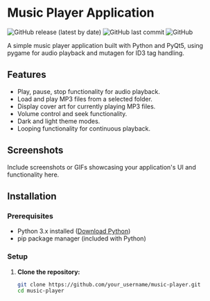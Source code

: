# Music Player Application

![GitHub release (latest by date)](https://img.shields.io/github/v/release/your_username/music-player)
![GitHub last commit](https://img.shields.io/github/last-commit/your_username/music-player)
![GitHub](https://img.shields.io/github/license/your_username/music-player)

A simple music player application built with Python and PyQt5, using pygame for audio playback and mutagen for ID3 tag handling.

## Features

- Play, pause, stop functionality for audio playback.
- Load and play MP3 files from a selected folder.
- Display cover art for currently playing MP3 files.
- Volume control and seek functionality.
- Dark and light theme modes.
- Looping functionality for continuous playback.

## Screenshots

Include screenshots or GIFs showcasing your application's UI and functionality here.

## Installation

### Prerequisites

- Python 3.x installed ([Download Python](https://www.python.org/downloads/))
- pip package manager (included with Python)

### Setup

1. **Clone the repository:**

   ```bash
   git clone https://github.com/your_username/music-player.git
   cd music-player
